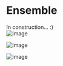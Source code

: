 # Ensemble

In construction... :)    
![image](https://github.com/ogarreche/Ensemble_Learning_2_Levels_IDS/blob/main/images/framework.png?raw=true)

![image](https://github.com/ogarreche/Ensemble_Learning_2_Levels_IDS/blob/main/images/low_level_framework.png?raw=true)

![image](https://github.com/ogarreche/Ensemble_Learning_2_Levels_IDS/blob/main/images/Summary.png?raw=true)


